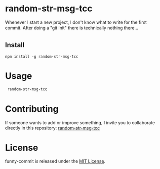 # random-str-msg-tcc

Whenever I start a new project, I don't know what to write for the first commit. After doing a "git init" there is technically nothing there...

## Install

```npm
npm install -g random-str-msg-tcc
```

# Usage

```bash
 random-str-msg-tcc
```

# Contributing

If someone wants to add or improve something, I invite you to collaborate directly in this repository: [random-str-msg-tcc](https://github.com/cristiantc02/random-str-msg-tcc)

# License

funny-commit is released under the [MIT License](https://opensource.org/licenses/MIT).